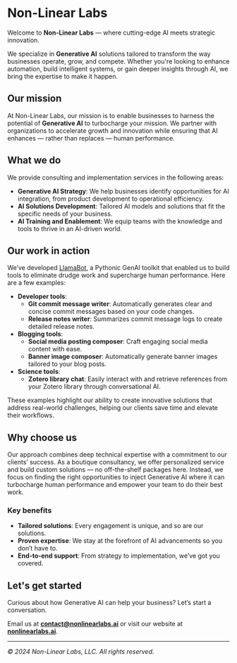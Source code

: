 # Non-Linear Labs

Welcome to **Non-Linear Labs** — where cutting-edge AI meets strategic innovation.

We specialize in **Generative AI** solutions tailored to transform the way businesses operate, grow, and compete. Whether you're looking to enhance automation, build intelligent systems, or gain deeper insights through AI, we bring the expertise to make it happen.

## Our mission

At Non-Linear Labs, our mission is to enable businesses to harness the potential of **Generative AI** to turbocharge your mission. We partner with organizations to accelerate growth and innovation while ensuring that AI enhances — rather than replaces — human performance.

## What we do

We provide consulting and implementation services in the following areas:

- **Generative AI Strategy**: We help businesses identify opportunities for AI integration, from product development to operational efficiency.
- **AI Solutions Development**: Tailored AI models and solutions that fit the specific needs of your business.
- **AI Training and Enablement**: We equip teams with the knowledge and tools to thrive in an AI-driven world.

## Our work in action

We’ve developed [LlamaBot](https://ericmjl.github.io/llamabot), a Pythonic GenAI toolkit that enabled us to build tools to eliminate drudge work and supercharge human performance. Here are a few examples:

- **Developer tools**:
  - **Git commit message writer**: Automatically generates clear and concise commit messages based on your code changes.
  - **Release notes writer**: Summarizes commit message logs to create detailed release notes.
- **Blogging tools**:
  - **Social media posting composer**: Craft engaging social media content with ease.
  - **Banner image composer**: Automatically generate banner images tailored to your blog posts.
- **Science tools**:
  - **Zotero library chat**: Easily interact with and retrieve references from your Zotero library through conversational AI.

These examples highlight our ability to create innovative solutions that address real-world challenges, helping our clients save time and elevate their workflows.

## Why choose us

Our approach combines deep technical expertise with a commitment to our clients’ success. As a boutique consultancy, we offer personalized service and build custom solutions — no off-the-shelf packages here. Instead, we focus on finding the right opportunities to inject Generative AI where it can turbocharge human performance and empower your team to do their best work.

### Key benefits

- **Tailored solutions**: Every engagement is unique, and so are our solutions.
- **Proven expertise**: We stay at the forefront of AI advancements so you don’t have to.
- **End-to-end support**: From strategy to implementation, we’ve got you covered.

## Let's get started

Curious about how Generative AI can help your business? Let’s start a conversation.

Email us at **contact@nonlinearlabs.ai** or visit our website at **[nonlinearlabs.ai](https://www.nonlinearlabs.ai)**.

---

*© 2024 Non-Linear Labs, LLC. All rights reserved.*
